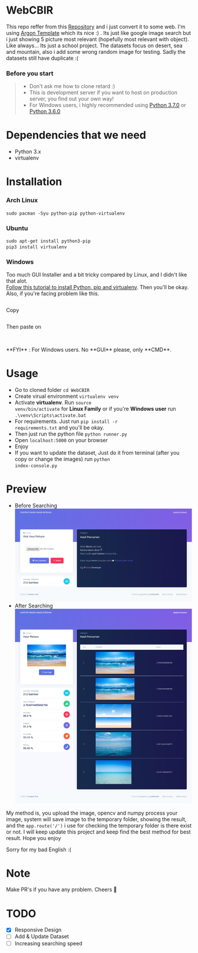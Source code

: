 # WebCBIR

This repo reffer from this <a href="https://github.com/ledleledle/CBIR">Repository</a> and i just convert it to some web. I'm using <a href="https://demos.creative-tim.com/argon-dashboard-pro/">Argon Template</a> which its nice :) . Its just like google image search but i just showing 5 picture most relevant (hopefully most relevant with object). Like always... Its just a school project. The datasets focus on desert, sea and mountain, also i add some wrong random image for testing. Sadly the datasets still have duplicate :(

### Before you start
> - Don't ask me how to clone retard :)
> - This is development server if you want to host on production server, you find out your own way!
> - For Windows users, i highly recommended using [Python 3.7.0](https://www.python.org/ftp/python/3.7.0/python-3.7.0.exe) or [Python 3.6.0](https://www.python.org/ftp/python/3.6.0/python-3.6.0.exe)

# Dependencies that we need
- Python 3.x
- virtualenv

# Installation
### Arch Linux
```
sudo pacman -Syu python-pip python-virtualenv
```

### Ubuntu
```
sudo apt-get install python3-pip
pip3 install virtualenv
```

### Windows
Too much GUI Installer and a bit tricky compared by Linux, and I didn't like that alot.<br>
[Follow this tutorial to install Python, pip and virtualenv](https://phoenixnap.com/kb/how-to-install-python-3-windows). Then you'll be okay. Also, if you're facing problem like this.
```

```
Copy
```

```
Then paste on
```

```
<br>
**FYI** : For Windows users. No **GUI** please, only **CMD**.

# Usage
- Go to cloned folder `cd WebCBIR`
- Create virual environment `virtualenv venv`
- Activate **virtualenv**. Run <code>source venv/bin/activate</code> for **Linux Family** or if you're **Windows user** run `.\venv\Scripts\activate.bat`
- For requirements. Just run <code>pip install -r requirements.txt</code> and you'll be okay.
- Then just run the python file <code>python runner.py</code>
- Open <code>localhost:5000</code> on your browser
- Enjoy
- If you want to update the dataset, Just do it from terminal (after you copy or change the images) run <code>python index-console.py</code>

# Preview
- Before Searching
![preview1](screenshots/1.png)
- After Searching
![preview2](screenshots/2.png)

My method is, you upload the image, opencv and numpy process your image, system will save image to the temporary folder, showing the result, and the <code>app.route('/')</code> i use for checking the temporary folder is there exist or not. I will keep update this project and keep find the best method for best result. Hope you enjoy

Sorry for my bad English :(

# Note
Make PR's if you have any problem. Cheers 🍻

# TODO
- [X] Responsive Design
- [ ] Add & Update Dataset
- [ ] Increasing searching speed